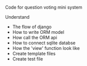 
Code for question voting mini system

Understand
- The flow of django
- How to write ORM model
- How call the ORM api 
- How to connect sqlite databse
- How the 'view' function look like
- Create template files
- Create test file
